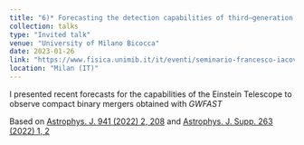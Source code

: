 ```yaml
---
title: "6)* Forecasting the detection capabilities of third–generation gravitational–wave detectors using *GWFAST*"
collection: talks
type: "Invited talk"
venue: "University of Milano Bicocca"
date: 2023-01-26
link: "https://www.fisica.unimib.it/it/eventi/seminario-francesco-iacovelli"
location: "Milan (IT)"
---
```


I presented recent forecasts for the capabilities of the Einstein Telescope to observe compact binary mergers obtained with *GWFAST*

Based on <a href="https://doi.org/10.3847/1538-4357/ac9cd47" target="_blank" rel="noopener">Astrophys. J. 941 (2022) 2, 208</a> and <a href="https://iopscience.iop.org/article/10.3847/1538-4365/ac9129" target="_blank" rel="noopener">Astrophys. J. Supp. 263 (2022) 1, 2</a>